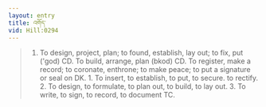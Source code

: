 ```yaml
---
layout: entry
title: འགོད་
vid: Hill:0294
---
```

> 1. To design, project, plan; to found, establish, lay out; to fix, put ('god) CD. To build, arrange, plan (bkod) CD. To register, make a record; to coronate, enthrone; to make peace; to put a signature or seal on DK. 1. To insert, to establish, to put, to secure. to rectify. 2. To design, to formulate, to plan out, to build, to lay out. 3. To write, to sign, to record, to document TC.
